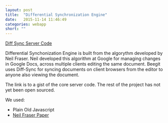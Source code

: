 ```yaml
---
layout: post
title:  "Differential Synchronization Engine"
date:   2015-11-14 11:46:49
categories: webapp
short: ""
---
```


<a href="https://gist.github.com/thecolorblue/6e5cfb080bd1484c16d2" class="btn">
	Diff Sync Server Code
</a>

Differential Synchonization Engine is built from the algorythm developed by Neil Fraser. Neil developed this algorithm at Google for managing changes in Google Docs, across multiple clients editing the same document. Beegit uses Diff-Sync for syncing documents on client browsers from the editor to anyone also viewing the document. 

The link is to a gist of the core server code. The rest of the project has not yet been open sourced.

We used:

 - Plain Old Javascript
 - <a href="https://neil.fraser.name/writing/sync/eng047-fraser.pdf">Neil Fraser Paper</a>
